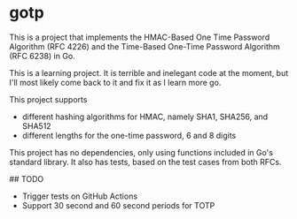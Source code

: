 # gotp

This is a project that implements the HMAC-Based One Time Password Algorithm (RFC 4226) and the Time-Based One-Time Password Algorithm (RFC 6238) in Go.

This is a learning project. It is terrible and inelegant code at the moment, but I'll most likely come back to it and fix it as I learn more go.

This project supports

- different hashing algorithms for HMAC, namely SHA1, SHA256, and SHA512
- different lengths for the one-time password, 6 and 8 digits

This project has no dependencies, only using functions included in Go's standard library. It also has tests, based on the test cases from both RFCs.

## TODO

- Trigger tests on GitHub Actions
- Support 30 second and 60 second periods for TOTP
